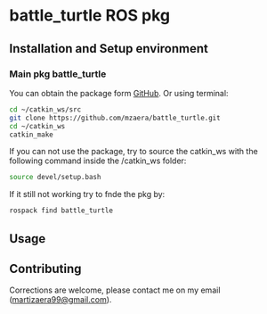 # battle_turtle ROS pkg

## Installation and Setup environment

### Main pkg battle_turtle

You can obtain the package form [GitHub](https://github.com/mzaera/battle_turtle.git). Or using terminal:
```bash
cd ~/catkin_ws/src
git clone https://github.com/mzaera/battle_turtle.git
cd ~/catkin_ws
catkin_make
```
If you can not use the package, try to source the catkin_ws with the following command inside the /catkin_ws folder:
 
```bash
source devel/setup.bash
```
If it still not working try to fnde the pkg by:
```bash
rospack find battle_turtle
```



## Usage



## Contributing
Corrections are welcome, please contact me on my email (martizaera99@gmail.com).




